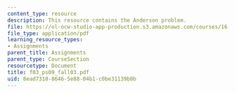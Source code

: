 ```yaml
---
content_type: resource
description: This resource contains the Anderson problem.
file: https://ol-ocw-studio-app-production.s3.amazonaws.com/courses/16-01-unified-engineering-i-ii-iii-iv-fall-2005-spring-2006/8ead731086465e8804b1c0be31139b0b_f03_ps09_fall03.pdf
file_type: application/pdf
learning_resource_types:
- Assignments
parent_title: Assignments
parent_type: CourseSection
resourcetype: Document
title: f03_ps09_fall03.pdf
uid: 8ead7310-8646-5e88-04b1-c0be31139b0b
---
```

